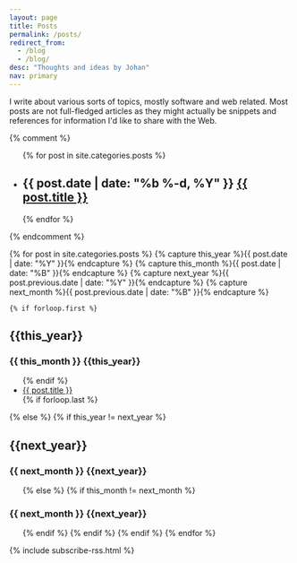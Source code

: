 ```yaml
---
layout: page
title: Posts
permalink: /posts/
redirect_from:
  - /blog
  - /blog/
desc: "Thoughts and ideas by Johan"
nav: primary
---
```


I write about various sorts of topics, mostly software and web related. Most posts are not full-fledged articles as they might actually be snippets and references for information I'd like to share with the Web.

<div class="posts">

  {% comment %}
  <!-- http://stackoverflow.com/a/19104574 -->
  <ul class="post-list">
  {% for post in site.categories.posts %}
    <li>
      <h2>
        <span class="post-meta">{{ post.date | date: "%b %-d, %Y" }}</span>
        <a class="post-link" href="{{ post.url | prepend: site.baseurl }}"{% if post.lang != null %} lang="{{ post.lang }}"{% endif %}>{{ post.title }}</a>
      </h2>
    </li>
  {% endfor %}
  </ul>
  {% endcomment %}
  
  {% for post in site.categories.posts %}
    {% capture this_year %}{{ post.date | date: "%Y" }}{% endcapture %}
    {% capture this_month %}{{ post.date | date: "%B" }}{% endcapture %}
    {% capture next_year %}{{ post.previous.date | date: "%Y" }}{% endcapture %}
    {% capture next_month %}{{ post.previous.date | date: "%B" }}{% endcapture %}

    {% if forloop.first %}
  <div class="year">
    <h2 id="{{ this_year }}-ref">{{this_year}}</h2>
    <div class="month">
      <h3 id="{{ this_year }}-{{ this_month }}-ref">{{ this_month }} {{this_year}}</h3>
      <ul class="thisyear">
    {% endif %}
      <li><a href="{{ post.url }}">{{ post.title }}</a></li>
    {% if forloop.last %}
      </ul>
    </div>
  </div>
    {% else %}
      {% if this_year != next_year %}
      </ul>
    </div>
  </div>
  <div class="year">
    <h2 id="{{ next_year }}-ref">{{next_year}}</h2>
    <div class="month">
      <h3 id="{{ next_year }}-{{ next_month }}-ref">{{ next_month }} {{next_year}}</h3>
      <ul class="next_year">
      {% else %}
        {% if this_month != next_month %}
        </ul>
      </div>
      <div class="month">
        <h3 id="{{ this_year }}-{{ next_month }}-ref">{{ next_month }} {{next_year}}</h3>
        <ul class="next_year">
        {% endif %}
      {% endif %}
  {% endif %}
{% endfor %}
</div>

 {% include subscribe-rss.html %}
